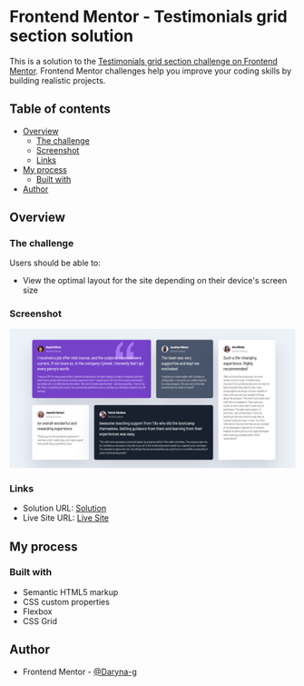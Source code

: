 # Frontend Mentor - Testimonials grid section solution

This is a solution to the [Testimonials grid section challenge on Frontend Mentor](https://www.frontendmentor.io/challenges/testimonials-grid-section-Nnw6J7Un7). Frontend Mentor challenges help you improve your coding skills by building realistic projects. 

## Table of contents

- [Overview](#overview)
  - [The challenge](#the-challenge)
  - [Screenshot](#screenshot)
  - [Links](#links)
- [My process](#my-process)
  - [Built with](#built-with)
- [Author](#author)

## Overview

### The challenge

Users should be able to:

- View the optimal layout for the site depending on their device's screen size

### Screenshot

![](./design/screenshots/screenshot.png)

### Links

- Solution URL: [Solution](https://www.frontendmentor.io/solutions/testimonials-grid-section-MOj9eta3Zh)
- Live Site URL: [Live Site](https://daryna-g.github.io/Frontend-Mentor--Testimonials-grid-section/)

## My process

### Built with

- Semantic HTML5 markup
- CSS custom properties
- Flexbox
- CSS Grid

## Author
- Frontend Mentor - [@Daryna-g](https://www.frontendmentor.io/profile/Daryna-g)

